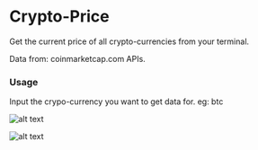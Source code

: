 # Crypto-Price
Get the current price of all crypto-currencies from your terminal.

Data from: coinmarketcap.com APIs.

### Usage
Input the crypo-currency you want to get data for. eg: btc

![alt text](https://i.imgur.com/cAjlYkX.png)

![alt text](https://i.imgur.com/Azb46hP.png)


